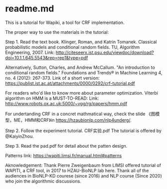 # readme.md

This is a tutorial for Wapiki, a tool for CRF implementation. 

The proper way to use the materials in the tutorial:

Step 1. Read the text book.
Klinger, Roman, and Katrin Tomanek. Classical probabilistic models and conditional random fields. TU, Algorithm Engineering, 2007.
Link: http://citeseerx.ist.psu.edu/viewdoc/download?doi=10.1.1.645.5543&rep=rep1&type=pdf

Alternatively, Sutton, Charles, and Andrew McCallum. "An introduction to conditional random fields." Foundations and Trends® in Machine Learning 4, no. 4 (2012): 267-373.
Link of a short version: https://publist.ist.ac.at/attachments/0000/0292/crf-tutorial.pdf

For readers who'd like to know more about parameter optimization. Viterbi algorithm on HMM is a MUST-TO-READ:
Link: http://www.robots.ox.ac.uk:5000/~vgg/rg/papers/hmm.pdf

For undertanding CRF in a concret mathmatical way, check the slide 《图模型，ME，HMM和CRF》in https://hzaubionlp.com/nlp4underg/.


Step 2. Follow the experiment tutorial. CRF实验.pdf
The tutorial is offered by @KaiyinZhou.


Step 3. Read the pad.pdf for detail about the patten design.

Patterns link:
https://wapiti.limsi.fr/manual.html#patterns

Aknowledgement:
Thank Pierre Zweigenbaum from LIMSI offered tutorial of WAPITI, a CRF tool, in 2017 to HZAU-BioNLP lab here. Thank all of the audiences in BioNLP-KD courese (since 2016) and NLP course (Since 2020) who join the algorithmic discussions.  



